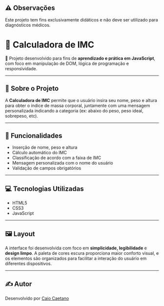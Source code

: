 ## ⚠️ Observações

Este projeto tem fins exclusivamente didáticos e não deve ser utilizado para diagnósticos médicos.


# 💪 Calculadora de IMC

🔬 Projeto desenvolvido para fins de **aprendizado e prática em JavaScript**, com foco em manipulação de DOM, lógica de programação e responsividade.

---

## 🧠 Sobre o Projeto

A **Calculadora de IMC** permite que o usuário insira seu nome, peso e altura para obter o índice de massa corporal, juntamente com uma mensagem personalizada indicando a categoria (ex: abaixo do peso, peso ideal, sobrepeso, etc).

---

## 🔧 Funcionalidades

- Inserção de nome, peso e altura  
- Cálculo automático do IMC  
- Classificação de acordo com a faixa de IMC  
- Mensagem personalizada com o nome do usuário  
- Validação de campos obrigatórios
  
---

## 💻 Tecnologias Utilizadas

- HTML5  
- CSS3  
- JavaScript

---

## 🖼️ Layout

A interface foi desenvolvida com foco em **simplicidade, legibilidade** e **design limpo**. A paleta de cores escura proporciona maior conforto visual, e os elementos são organizados para facilitar a interação do usuário em diferentes dispositivos.

---

## ✍️ Autor

Desenvolvido por [Caio Caetano](https://www.linkedin.com/in/caiohcaetano)
